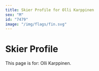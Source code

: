 ```yaml
---
title: Skier Profile for Olli Karppinen
sex: "M"
id: "7479"
image: "/img/flags/fin.svg" 
---
```


# Skier Profile

This page is for: Olli Karppinen.
    
